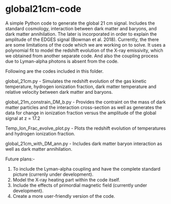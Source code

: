 # global21cm-code
A simple Python code to generate the global 21 cm signal. Includes the standard cosmology, interaction between dark matter and baryons, and dark matter annihilation. The later is incorporated in order to explain the amplitude of the EDGES signal (Bowman et al. 2018). Currently, the there are some limitations of the code which we are working on to solve. It uses a polynomial fit to model the redshift evolution of the X-ray emissivity, which we obtained from another separate code. And also the coupling process due to Lyman-alpha photons is absent from the code.

Following are the codes included in this folder.

global_21cm.py - Simulates the redshift evolution of the gas kinetic temperature, hydrogen ionization fraction, dark matter temperature and relative velocity between dark matter and baryons.

global_21m_constrain_DM_b.py - Provides the contraint on the mass of dark matter particles and the interaction cross-section as well as generates the data for change in ionization fraction versus the amplitude of the global signal at z = 17.2

Temp_Ion_Frac_evolve_plot.py - Plots the redshift evolution of temperatures and hydrogen ionization fraction.

global_21cm_with_DM_ann.py - Includes dark matter baryon interaction as well as dark matter annihilation.


Future plans:-

1. To include the Lyman-alpha coupling and have the complete standard picture (currenly under development).
2. Model the X-ray heating part within the code itself.
3. Include the effects of primordial magnetic field (currently under development).
4. Create a more user-friendly version of the code.
